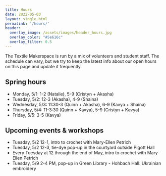 ```yaml
---
title: Hours
date: 2022-05-03
layout: single.html
permalink: '/hours/'
header:
  overlay_image: /assets/images/header_hours.jpg
  overlay_color: "#5e616c"
  overlay_filter: 0.5
---
```


The Textile Makerspace is run by a mix of volunteers and student staff. The schedule can vary, but we try to keep the latest info about our open hours on this page and update it frequently.


## Spring hours

* Monday, 5/1: 1-2 (Natalie), 5-9 (Cristyn + Akasha)
* Tuesday, 5/2: 12-3 (Akasha), 4-9 (Shaina)
* Wednesday, 5/3: 11:30-3 (Quinn + Akasha), 6-9 (Kavya + Shaina)
* Thursday, 5/4: 11-3:30 (Quinn + Kavya), 5-9 (Cristyn + Kavya)
* Friday, 5/5: 3-5 (Kavya)


## Upcoming events & workshops
* Tuesday, 5/2 12-1, intro to crochet with Mary-Ellen Petrich
* Tuesday, 5/2 12-3, tie-dye pop-up in the courtyard outside Pigott Hall
* Every Tuesday at 12 through the end of May, intro to crochet with Mary-Ellen Petrich
* Tuesday, 5/9 2-4 PM, pop-up in Green Library - Hohbach Hall: Ukrainian embroidery